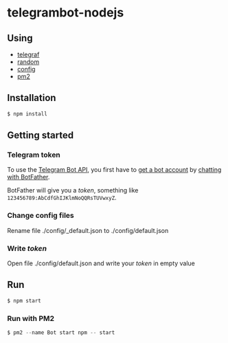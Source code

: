 # telegrambot-nodejs

## Using

- [telegraf](https://github.com/telegraf/telegraf)
- [random](https://www.npmjs.com/package/random)
- [config](https://www.npmjs.com/package/config)
- [pm2](https://www.npmjs.com/package/pm2)

## Installation
```js
$ npm install
```

## Getting started

### Telegram token

To use the [Telegram Bot API](https://core.telegram.org/bots/api), 
you first have to [get a bot account](https://core.telegram.org/bots) 
by [chatting with BotFather](https://core.telegram.org/bots#6-botfather).

BotFather will give you a *token*, something like `123456789:AbCdfGhIJKlmNoQQRsTUVwxyZ`.

### Change config files
Rename file ./config/_default.json to ./config/default.json

### Write *token* 
Open file ./config/default.json and write your *token* in empty value

## Run
```js
$ npm start
```
### Run with PM2
```js
$ pm2 --name Bot start npm -- start
```
